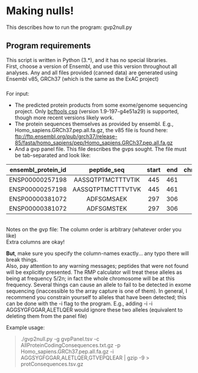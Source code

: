 # Making nulls!

This describes how to run the program: gvp2null.py


## Program requirements
This script is written in Python (3.*), and it has no special libraries.
<br>
First, choose a version of Ensembl, and use this version throughout all analyses.
Any and all files provided (canned data) are generated using Ensembl v85, GRCh37
(which is the same as the ExAC project)
<br>

###
For input:
- The predicted protein products from some exome/genome sequencing project. Only [bcftools csq](https://samtools.github.io/bcftools/bcftools.html#csq) (version 1.9-197-g4e51a29) is supported, though more recent versions likely work.
- The protein sequences themselves as provided by ensembl. E.g., Homo_sapiens.GRCh37.pep.all.fa.gz, the v85 file is found here: <br>ftp://ftp.ensembl.org/pub/grch37/release-85/fasta/homo_sapiens/pep/Homo_sapiens.GRCh37.pep.all.fa.gz
- And a gvp panel file. This file describes the gvps sought. The file must be tab-separated and look like:

| ensembl_protein_id | peptide_seq | start | end | chromosome |
| :----------------: | :---------: | :--:  | :-: | :--------: |
| ENSP00000257198    | AASSQTPTMCTTTVTIK  |  445  |   461  | 18 |
| ENSP00000257198    | AASSQTPTMCTTTVTVK  |      445  |   461 | 18 |
| ENSP00000381072    | ADFSGMSAEK  |      297  |   306  |   18 |
| ENSP00000381072    | ADFSGMSTEK  |     297   |  306   | 18 |

<br>
Notes on the gvp file:
The column order is arbitrary (whatever order you like)<br>
Extra columns are okay! <br>

**But**, make sure you specify the column-names exactly... any typo there will break things.
<br>
Also, pay attention to any warning messages; peptides that were not found will be explicitly presented. The RMP calculator will treat these alleles as being at frequency 5/2n; in fact the whole chromosome will be at this frequency. Several things can cause an allele to fail to be detected in exome sequencing (inaccessible to the array capture is one of them). In general, I recommend you constrain yourself to alleles that have been detected; this can be done with the -i flag to the program. E.g., adding -i -i AGGSYGFGGAR,ALETLQER would ignore these two alleles (equivalent to deleting them from the panel file)
<br>

Example usage:
> ./gvp2null.py -g gvpPanel.tsv -c AllProteinCodingConsequences.txt.gz -p Homo_sapiens.GRCh37.pep.all.fa.gz -i AGGSYGFGGAR,ALETLQER,GTVEPQLEAR | gzip -9 > protConsequences.tsv.gz
<br>





